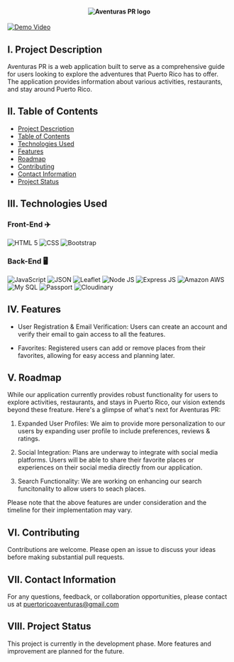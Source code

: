 <h4 align="center">
    <div class="HeaderSticker">
        <img src="https://github.com/LizzGarleb/Aventuras-PR/assets/96942307/ac23d2fb-ea21-4203-8ded-fece0405bec9" alt="Aventuras PR logo"/>
    </div>
</h4>

[![Demo Video](https://img.shields.io/badge/Demo%20Video-green?style=for-the-badge)](https://youtu.be/BFsbIgNSuNo)

## I. Project Description
Aventuras PR is a web application built to serve as a comprehensive guide for users looking to explore the adventures that Puerto Rico has to offer. The application provides information about various activities, restaurants, and stay around Puerto Rico. 

## II. Table of Contents
- [Project Description](#i-project-description)
- [Table of Contents](#ii-table-of-contents)
- [Technologies Used](#iii-technologies-used)
- [Features](#iv-features)
- [Roadmap](#v-roadmap)
- [Contributing](#vi-contributing)
- [Contact Information](#vii-contact-information)
- [Project Status](#viii-project-status)

## III. Technologies Used
### Front-End ✈️

![HTML 5](https://img.shields.io/badge/HTML5-E34F26?style=for-the-badge&logo=html5&logoColor=white)
![CSS](https://img.shields.io/badge/CSS3-1572B6?style=for-the-badge&logo=css3&logoColor=white)
![Bootstrap](https://img.shields.io/badge/Bootstrap-563D7C?style=for-the-badge&logo=bootstrap&logoColor=white)

### Back-End 🖥️

![JavaScript](https://img.shields.io/badge/JavaScript-323330?style=for-the-badge&logo=javascript&logoColor=F7DF1E)
![JSON](https://img.shields.io/badge/json-5E5C5C?style=for-the-badge&logo=json&logoColor=white)
![Leaflet](https://img.shields.io/badge/Leaflet-199900?style=for-the-badge&logo=Leaflet&logoColor=white)
![Node JS](https://img.shields.io/badge/Node.js-339933?style=for-the-badge&logo=nodedotjs&logoColor=white)
![Express JS](https://img.shields.io/badge/Express.js-000000?style=for-the-badge&logo=express&logoColor=white)
![Amazon AWS](https://img.shields.io/badge/Amazon_AWS-FF9900?style=for-the-badge&logo=amazonaws&logoColor=white)
![My SQL](https://img.shields.io/badge/MySQL-005C84?style=for-the-badge&logo=mysql&logoColor=white)
![Passport](https://img.shields.io/badge/Passport-34E27A.svg?style=for-the-badge&logo=Passport&logoColor=white)
![Cloudinary](https://img.shields.io/badge/Cloudinary-important?style=for-the-badge)


## IV. Features
- User Registration & Email Verification: Users can create an account and verify their email to gain access to all the features.

- Favorites: Registered users can add or remove places from their favorites, allowing for easy access and planning later. 

## V. Roadmap
While our application currently provides robust functionality for users to explore activities, restaurants, and stays in Puerto Rico, our vision extends beyond these freature. Here's a glimpse of what's next for Aventuras PR:

1. Expanded User Profiles: We aim to provide more personalization to our users by expanding user profile to include preferences, reviews & ratings.

2. Social Integration: Plans are underway to integrate with social media platforms. Users will be able to share their favorite places or experiences on their social media directly from our application.

3. Search Functionality: We are working on enhancing our search funcitonality to allow users to seach places.

Please note that the above features are under consideration and the timeline for their implementation may vary.


## VI. Contributing
Contributions are welcome. Please open an issue to discuss your ideas before making substantial pull requests.

## VII. Contact Information
For any questions, feedback, or collaboration opportunities, please contact us at puertoricoaventuras@gmail.com

## VIII. Project Status
This project is currently in the development phase. More features and improvement are planned for the future.
